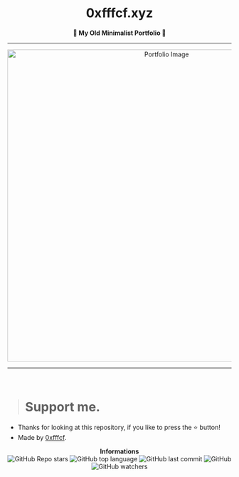 <h1 align="center">0xfffcf.xyz</h1>

<p align='center'>
    <b>💖 My Old Minimalist Portfolio 💙</b>
</p>

----

<p align="center">
      <img src="https://cdn.discordapp.com/attachments/1022957697722765436/1022957710951579678/unknown.png" alt="Portfolio Image" width="700">
</p>

---

<br/>

> # Support me.

* Thanks for looking at this repository, if you like to press the ⭐ button!
* Made by [0xfffcf](https://github.com/0xfffcf).

<p align="center">
    <b>Informations</b><br>
    <img alt="GitHub Repo stars" src="https://img.shields.io/github/stars/0xfffcf/portfolio?color=7143de">
    <img alt="GitHub top language" src="https://img.shields.io/github/languages/top/0xfffcf/portfolio?color=7143de">
    <img alt="GitHub last commit" src="https://img.shields.io/github/last-commit/0xfffcf/portfolio?color=7143de">
    <img alt="GitHub" src="https://img.shields.io/github/license/0xfffcf/portfolio?color=7143de">
    <img alt="GitHub watchers" src="https://img.shields.io/github/watchers/0xfffcf/portfolio?color=7143de">
</p>

